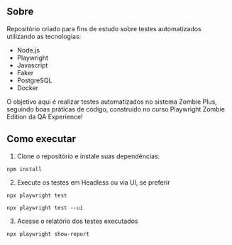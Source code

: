 ## Sobre

Repositório criado para fins de estudo sobre testes automatizados utilizando as tecnologias:

- Node.js
- Playwright
- Javascript
- Faker
- PostgreSQL
- Docker

O objetivo aqui é realizar testes automatizados no sistema Zombie Plus, seguindo boas práticas de código, construído no curso Playwright Zombie Edition da QA Experience!

## Como executar

1. Clone o repositório e instale suas dependências:
```
npm install
```

2. Execute os testes em Headless ou via UI, se preferir
```
npx playwright test 
```
```
npx playwright test --ui
```

3. Acesse o relatório dos testes executados
```
npx playwright show-report
```
